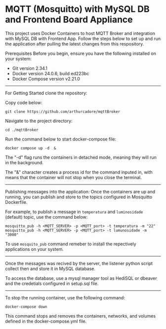 # MQTT (Mosquitto) with MySQL DB and Frontend Board Appliance

This project uses Docker Containers to host MQTT Broker and integration with MySQL DB with Frontend App. 
Follow the steps below to set up and run the application after pulling the latest changes from this respository.

Prerequisites
Before you begin, ensure you have the following installed on your system:

- Git version 2.34.1
- Docker version 24.0.6, build ed223bc
- Docker Compose version v2.21.0

---

For Getting Started clone the repository:

Copy code below: 

```
git clone https://github.com/arthurcadore/mqttBroker
```
Navigate to the project directory:
```
cd ./mqttBroker
```

Run the command below to start docker-compose file: 

```
docker compose up -d  & 
```
The "-d" flag runs the containers in detached mode, meaning they will run in the background.

The "&" character creates a process id for the command inputed in, with means that the container will not stop when you close the terminal. 

---

Publishing messages into the application:
Once the containers are up and running, you can publish and store to the topics configured in Mosquitto Dockerfile.

For example, to publish a message in `temperatura` and `luminosidade` (default) topic, use the command below: 

```
mosquitto_pub -h <MQTT_SERVER> -p <MQTT_port> -t temperatura -m "22"
mosquitto_pub -h <MQTT_SERVER> -p <MQTT_port> -t lumunosidade -m "3000"
```

To use `mosquito_pub` command remeber to install the repectively applications on your system. 

---

Once the messages was recived by the server, the listener python script collect then and store it in MySQL database. 

To access the database, use a mysql manager tool as HediSQL or dbeaver and the credetials configured in setup.sql file. 

---

To stop the running container, use the following command:

```
docker-compose down
```

This command stops and removes the containers, networks, and volumes defined in the docker-compose.yml file.
